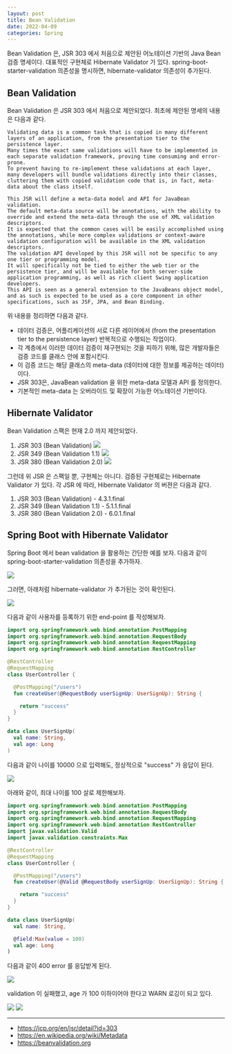 ```yaml
---
layout: post
title: Bean Validation
date: 2022-04-09
categories: Spring
---
```


Bean Validation 은, JSR 303 에서 처음으로 제안된 어노테이션 기반의 Java Bean 검증 명세이다.
대표적인 구현체로 Hibernate Validator 가 있다.
spring-boot-starter-validation 의존성을 명시하면, hibernate-validator 의존성이 추가된다.

## Bean Validation

Bean Validation 은 JSR 303 에서 처음으로 제안되었다.
최초에 제안된 명세의 내용은 다음과 같다.

```text
Validating data is a common task that is copied in many different layers of an application, from the presentation tier to the persistence layer.
Many times the exact same validations will have to be implemented in each separate validation framework, proving time consuming and error-prone.
To prevent having to re-implement these validations at each layer, many developers will bundle validations directly into their classes, cluttering them with copied validation code that is, in fact, meta-data about the class itself.

This JSR will define a meta-data model and API for JavaBean validation.
The default meta-data source will be annotations, with the ability to override and extend the meta-data through the use of XML validation descriptors.
It is expected that the common cases will be easily accomplished using the annotations, while more complex validations or context-aware validation configuration will be available in the XML validation descriptors.
The validation API developed by this JSR will not be specific to any one tier or programming model.
It will specifically not be tied to either the web tier or the persistence tier, and will be available for both server-side application programming, as well as rich client Swing application developers.
This API is seen as a general extension to the JavaBeans object model, and as such is expected to be used as a core component in other specifications, such as JSF, JPA, and Bean Binding.
```

위 내용을 정리하면 다음과 같다.

- 데이터 검증은, 어플리케이션의 서로 다른 레이어에서 (from the presentation tier to the persistence layer) 반복적으로 수행되는 작업이다.
- 각 계층에서 이러한 데이터 검증이 재구현되는 것을 피하기 위해, 많은 개발자들은 검증 코드를 클래스 안에 포함시킨다.
- 이 검증 코드는 해당 클래스의 meta-data (데이터에 대한 정보를 제공하는 데이터) 이다.
- JSR 303은, JavaBean validation 을 위한 meta-data 모델과 API 를 정의한다.
- 기본적인 meta-data 는 오버라이드 및 확장이 가능한 어노테이션 기반이다.

## Hibernate Validator

Bean Validation 스팩은 현재 2.0 까지 제안되었다.

1. JSR 303 (Bean Validation)
   ![](/image/jsr303.png)
2. JSR 349 (Bean Validation 1.1)
   ![](/image/jsr349.png)
3. JSR 380 (Bean Validation 2.0)
   ![](/image/jsr380.png)

그런데 위 JSR 은 스팩일 뿐, 구현체는 아니다.
검증된 구현체로는 Hibernate Validator 가 있다.
각 JSR 에 따라, Hibernate Validator 의 버젼은 다음과 같다.

1. JSR 303 (Bean Validation) - 4.3.1.final
2. JSR 349 (Bean Validation 1.1) - 5.1.1.final
3. JSR 380 (Bean Validation 2.0) - 6.0.1.final

## Spring Boot with Hibernate Validator

Spring Boot 에서 bean validation 을 활용하는 간단한 예를 보자.
다음과 같이 spring-boot-starter-validation 의존성을 추가하자.

![](/image/depdendency-spring-boot-starter-validation.png)

그러면, 아래처럼 hibernate-validator 가 추가된는 것이 확인된다.

![](/image/depdendency-hibernate-validator.png)

다음과 같이 사용자를 등록하기 위한 end-point 를 작성해보자.

```kotlin
import org.springframework.web.bind.annotation.PostMapping
import org.springframework.web.bind.annotation.RequestBody
import org.springframework.web.bind.annotation.RequestMapping
import org.springframework.web.bind.annotation.RestController

@RestController
@RequestMapping
class UserController {

  @PostMapping("/users")
  fun createUser(@RequestBody userSignUp: UserSignUp): String {

    return "success"
  }
}

data class UserSignUp(
  val name: String,
  val age: Long
)
```

다음과 같이 나이를 10000 으로 입력해도, 정상적으로 "success" 가 응답이 된다.

![](/image/without-bean-validation.png)

아래와 같이, 최대 나이를 100 살로 제한해보자.

```kotlin
import org.springframework.web.bind.annotation.PostMapping
import org.springframework.web.bind.annotation.RequestBody
import org.springframework.web.bind.annotation.RequestMapping
import org.springframework.web.bind.annotation.RestController
import javax.validation.Valid
import javax.validation.constraints.Max

@RestController
@RequestMapping
class UserController {

  @PostMapping("/users")
  fun createUser(@Valid @RequestBody userSignUp: UserSignUp): String {

    return "success"
  }
}

data class UserSignUp(
  val name: String,

  @field:Max(value = 100)
  val age: Long
)
```

다음과 같이 400 error 를 응답받게 된다.

![](/image/with-bean-validation.png)

validation 이 실패했고, age 가 100 이하이어야 한다고 WARN 로깅이 되고 있다.

![](/image/with-bean-validation-fail-log-01.png)
![](/image/with-bean-validation-fail-log-02.png)

---

- https://jcp.org/en/jsr/detail?id=303
- https://en.wikipedia.org/wiki/Metadata
- https://beanvalidation.org
